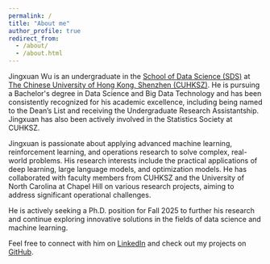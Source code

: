 ```yaml
---
permalink: /
title: "About me"
author_profile: true
redirect_from: 
  - /about/
  - /about.html
---
```


Jingxuan Wu is an undergraduate in the [School of Data Science (SDS)](https://sds.cuhk.edu.cn/en) at [The Chinese University of Hong Kong, Shenzhen (CUHKSZ)](https://www.cuhk.edu.cn/en). He is pursuing a Bachelor's degree in Data Science and Big Data Technology and has been consistently recognized for his academic excellence, including being named to the Dean’s List and receiving the Undergraduate Research Assistantship. Jingxuan has also been actively involved in the Statistics Society at CUHKSZ.

Jingxuan is passionate about applying advanced machine learning, reinforcement learning, and operations research to solve complex, real-world problems. His research interests include the practical applications of deep learning, large language models, and optimization models. He has collaborated with faculty members from CUHKSZ and the University of North Carolina at Chapel Hill on various research projects, aiming to address significant operational challenges.

He is actively seeking a Ph.D. position for Fall 2025 to further his research and continue exploring innovative solutions in the fields of data science and machine learning.


Feel free to connect with him on [LinkedIn](https://www.linkedin.com/in/jingxuan-wu-877397287/) and check out my projects on [GitHub](http://github.com/Johnny221B).

